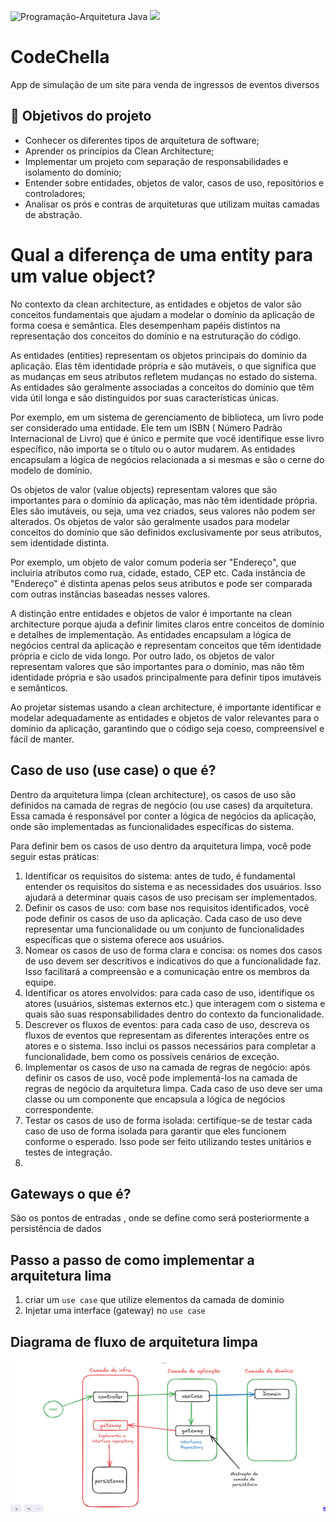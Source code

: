 ![Programação-Arquitetura Java](https://github.com/jacqueline-oliveira/3698-java-clean-architecture/assets/66698429/0191ea20-432f-4583-a391-f01558004fb9)
![](https://img.shields.io/github/license/alura-cursos/android-com-kotlin-personalizando-ui)

# CodeChella

App de simulação de um site para venda de ingressos de eventos diversos

## 🔨 Objetivos do projeto

- Conhecer os diferentes tipos de arquitetura de software;
- Aprender os princípios da Clean Architecture;
- Implementar um projeto com separação de responsabilidades e isolamento do domínio;
- Entender sobre entidades, objetos de valor, casos de uso, repositórios e controladores;
- Analisar os prós e contras de arquiteturas que utilizam muitas camadas de abstração.

# Qual a diferença de uma entity para um value object?

No contexto da clean architecture, as entidades e objetos de valor são conceitos fundamentais que ajudam a modelar o
domínio da aplicação de forma coesa e semântica. Eles desempenham papéis distintos na representação dos conceitos do
domínio e na estruturação do código.

As entidades (entities) representam os objetos principais do domínio da aplicação. Elas têm identidade própria e são
mutáveis, o que significa que as mudanças em seus atributos refletem mudanças no estado do sistema. As entidades são
geralmente associadas a conceitos do domínio que têm vida útil longa e são distinguidos por suas características únicas.

Por exemplo, em um sistema de gerenciamento de biblioteca, um livro pode ser considerado uma entidade. Ele tem um ISBN (
Número Padrão Internacional de Livro) que é único e permite que você identifique esse livro específico, não importa se o
título ou o autor mudarem. As entidades encapsulam a lógica de negócios relacionada a si mesmas e são o cerne do modelo
de domínio.

Os objetos de valor (value objects) representam valores que são importantes para o domínio da aplicação, mas não têm
identidade própria. Eles são imutáveis, ou seja, uma vez criados, seus valores não podem ser alterados. Os objetos de
valor são geralmente usados para modelar conceitos do domínio que são definidos exclusivamente por seus atributos, sem
identidade distinta.

Por exemplo, um objeto de valor comum poderia ser "Endereço", que incluiria atributos como rua, cidade, estado, CEP etc.
Cada instância de "Endereço" é distinta apenas pelos seus atributos e pode ser comparada com outras instâncias baseadas
nesses valores.

A distinção entre entidades e objetos de valor é importante na clean architecture porque ajuda a definir limites claros
entre conceitos de domínio e detalhes de implementação. As entidades encapsulam a lógica de negócios central da
aplicação e representam conceitos que têm identidade própria e ciclo de vida longo. Por outro lado, os objetos de valor
representam valores que são importantes para o domínio, mas não têm identidade própria e são usados principalmente para
definir tipos imutáveis e semânticos.

Ao projetar sistemas usando a clean architecture, é importante identificar e modelar adequadamente as entidades e
objetos de valor relevantes para o domínio da aplicação, garantindo que o código seja coeso, compreensível e fácil de
manter.

## Caso de uso (use case) o que é?

Dentro da arquitetura limpa (clean architecture), os casos de uso são definidos na camada de regras de negócio (ou use
cases) da arquitetura. Essa camada é responsável por conter a lógica de negócios da aplicação, onde são implementadas as
funcionalidades específicas do sistema.

Para definir bem os casos de uso dentro da arquitetura limpa, você pode seguir estas práticas:

1. Identificar os requisitos do sistema: antes de tudo, é fundamental entender os requisitos do sistema e as
   necessidades dos usuários. Isso ajudará a determinar quais casos de uso precisam ser implementados.
2. Definir os casos de uso: com base nos requisitos identificados, você pode definir os casos de uso da aplicação. Cada
   caso de uso deve representar uma funcionalidade ou um conjunto de funcionalidades específicas que o sistema oferece
   aos usuários.
3. Nomear os casos de uso de forma clara e concisa: os nomes dos casos de uso devem ser descritivos e indicativos do que
   a funcionalidade faz. Isso facilitará a compreensão e a comunicação entre os membros da equipe.
4. Identificar os atores envolvidos: para cada caso de uso, identifique os atores (usuários, sistemas externos etc.) que
   interagem com o sistema e quais são suas responsabilidades dentro do contexto da funcionalidade.
5. Descrever os fluxos de eventos: para cada caso de uso, descreva os fluxos de eventos que representam as diferentes
   interações entre os atores e o sistema. Isso inclui os passos necessários para completar a funcionalidade, bem como
   os possíveis cenários de exceção.
6. Implementar os casos de uso na camada de regras de negócio: após definir os casos de uso, você pode implementá-los na
   camada de regras de negócio da arquitetura limpa. Cada caso de uso deve ser uma classe ou um componente que encapsula
   a lógica de negócios correspondente.
7. Testar os casos de uso de forma isolada: certifique-se de testar cada caso de uso de forma isolada para garantir que
   eles funcionem conforme o esperado. Isso pode ser feito utilizando testes unitários e testes de integração.
8. 

## Gateways o que é?

São os pontos de entradas , onde se define como será posteriormente a persistência de dados

## Passo a passo de como implementar a arquitetura lima

1. criar um `use case` que utilize elementos da camada de dominio
2. Injetar uma interface (gateway) no `use case`

## Diagrama de fluxo de arquitetura limpa

![img.png](img.png)
